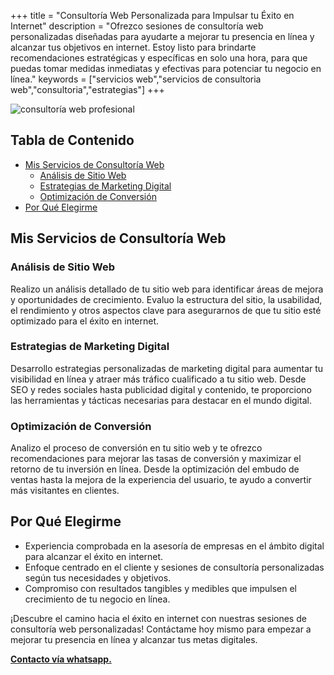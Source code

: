 +++
title = "Consultoría Web Personalizada para Impulsar tu Éxito en Internet"
description = "Ofrezco sesiones de consultoría web personalizadas diseñadas para ayudarte a mejorar tu presencia en línea y alcanzar tus objetivos en internet. Estoy listo para brindarte recomendaciones estratégicas y específicas en solo una hora, para que puedas tomar medidas inmediatas y efectivas para potenciar tu negocio en línea."
keywords = ["servicios web","servicios de consultoria web","consultoria","estrategias"]
+++

<img src="/img/scott-graham-5fNmWej4tAA-unsplash.jpg"  alt="consultoría web profesional" class="img-responsive"/>

## Tabla de Contenido
- [Mis Servicios de Consultoría Web](#mis-servicios-de-consultoría-web)
  - [Análisis de Sitio Web](#análisis-de-sitio-web)
  - [Estrategias de Marketing Digital](#estrategias-de-marketing-digital)
  - [Optimización de Conversión](#optimización-de-conversión)
- [Por Qué Elegirme](#por-qué-elegirme)

## Mis Servicios de Consultoría Web

### Análisis de Sitio Web
Realizo un análisis detallado de tu sitio web para identificar áreas de mejora y oportunidades de crecimiento. Evaluo la estructura del sitio, la usabilidad, el rendimiento y otros aspectos clave para asegurarnos de que tu sitio esté optimizado para el éxito en internet.

### Estrategias de Marketing Digital
Desarrollo estrategias personalizadas de marketing digital para aumentar tu visibilidad en línea y atraer más tráfico cualificado a tu sitio web. Desde SEO y redes sociales hasta publicidad digital y contenido, te proporciono las herramientas y tácticas necesarias para destacar en el mundo digital.

### Optimización de Conversión
Analizo el proceso de conversión en tu sitio web y te ofrezco recomendaciones para mejorar las tasas de conversión y maximizar el retorno de tu inversión en línea. Desde la optimización del embudo de ventas hasta la mejora de la experiencia del usuario, te ayudo a convertir más visitantes en clientes.

## Por Qué Elegirme
- Experiencia comprobada en la asesoría de empresas en el ámbito digital para alcanzar el éxito en internet.
- Enfoque centrado en el cliente y sesiones de consultoría personalizadas según tus necesidades y objetivos.
- Compromiso con resultados tangibles y medibles que impulsen el crecimiento de tu negocio en línea.

¡Descubre el camino hacia el éxito en internet con nuestras sesiones de consultoría web personalizadas! Contáctame hoy mismo para empezar a mejorar tu presencia en línea y alcanzar tus metas digitales.

**[Contacto vía whatsapp.](https://bit.ly/ryckowa)**
